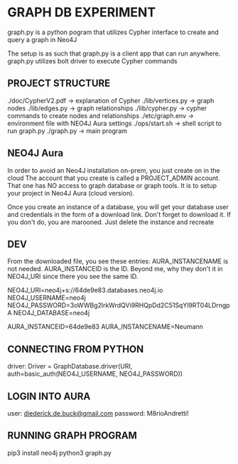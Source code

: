 # GRAPH DB EXPERIMENT

graph.py is a python pogram that utilizes Cypher interface to create and query a graph in Neo4J

The setup is as such that graph.py is a client app that can run anywhere.
graph.py utilizes bolt driver to execute Cypher commands


## PROJECT STRUCTURE
./doc/CypherV2.pdf -> explanation of Cypher
./lib/vertices.py -> graph nodes
./lib/edges.py -> graph relationships
./lib/cypher.py -> cypher commands to create nodes and relationships
./etc/graph.env -> environment file with NEO4J Aura settings
./ops/start.sh -> shell script to run graph.py
./graph.py -> main program

## NEO4J Aura
In order to avoid an Neo4J installation on-prem, you just create on in the cloud
The account that you create is called a PROJECT_ADMIN account. That one has NO access to graph database or graph tools. It is to setup your project in Neo4J Aura (cloud version).

Once you create an instance of a database, you will get your database user and credentials in the form of a download link. Don't forget to download it. If you don't do, you are marooned. Just delete the instance and recreate

## DEV
From the downloaded file, you see these entries:
AURA_INSTANCENAME is not needed. AURA_INSTANCEID is the ID.
Beyond me, why they don't it in NEO4J_URI since there you see the same ID.

NEO4J_URI=neo4j+s://64de9e83.databases.neo4j.io
NEO4J_USERNAME=neo4j
NEO4J_PASSWORD=3oWWBg2lrkWrdQVi9RHQpDd2C51SqYl9RT04LDrngpA
NEO4J_DATABASE=neo4j

AURA_INSTANCEID=64de9e83
AURA_INSTANCENAME=Neumann

## CONNECTING FROM PYTHON
driver: Driver = GraphDatabase.driver(URI, auth=basic_auth(NEO4J_USERNAME, NEO4J_PASSWORD))


## LOGIN INTO AURA
user: diederick.de.buck@gmail.com
password: M8rioAndretti!

## RUNNING GRAPH PROGRAM

pip3 install neo4j
python3 graph.py
